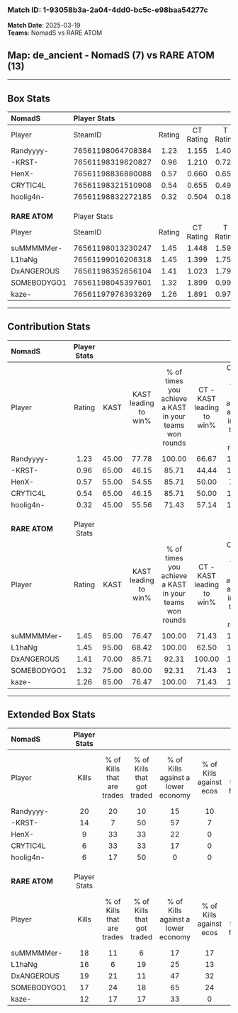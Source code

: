 ### Match ID: 1-93058b3a-2a04-4dd0-bc5c-e98baa54277c  
**Match Date**: 2025-03-19  
**Teams**: NomadS vs RARE ATOM  

## **Map**: de_ancient - NomadS (7) vs RARE ATOM (13)  
---  

## Box Stats  

| **NomadS**    | Player Stats      |        |           |          |       |       |       |         |        |      |     |
| :- | :- | :-: | :-: | :-: | :-: | :-: | :-: | :-: | :-: | :-: | :-: |
| Player        | SteamID           | Rating | CT Rating | T Rating | KAST  |  ADR  | Kills | Assists | Deaths | K/D  | HS% |
| Randyyyy-     | 76561198064708384 |  1.23  |   1.155   |  1.404   | 45.00 | 110.4 |  20   |    4    |   15   | 1.33 | 60  |
| -KRST-        | 76561198319620827 |  0.96  |   1.210   |  0.723   | 65.00 | 59.6  |  14   |    6    |   15   | 0.93 | 35  |
| HenX-         | 76561198836880088 |  0.57  |   0.660   |  0.655   | 55.00 | 48.2  |   9   |    4    |   17   | 0.53 | 33  |
| CRYTIC4L      | 76561198321510908 |  0.54  |   0.655   |  0.494   | 65.00 | 54.0  |   6   |    4    |   17   | 0.35 | 83  |
| hoolig4n-     | 76561198832272185 |  0.32  |   0.504   |  0.180   | 45.00 | 41.1  |   6   |    4    |   18   | 0.33 | 83  |
|               |                   |        |           |          |       |       |       |         |        |      |     |
|               |                   |        |           |          |       |       |       |         |        |      |     |
|               |                   |        |           |          |       |       |       |         |        |      |     |
| **RARE ATOM** | Player Stats      |        |           |          |       |       |       |         |        |      |     |
| Player        | SteamID           | Rating | CT Rating | T Rating | KAST  |  ADR  | Kills | Assists | Deaths | K/D  | HS% |
| suMMMMMer-    | 76561198013230247 |  1.45  |   1.448   |  1.595   | 85.00 | 87.0  |  18   |    2    |   11   | 1.64 | 55  |
| L1haNg        | 76561199016206318 |  1.45  |   1.399   |  1.755   | 95.00 | 103.6 |  16   |    9    |   14   | 1.14 | 75  |
| DxANGEROUS    | 76561198352656104 |  1.41  |   1.023   |  1.798   | 70.00 | 92.6  |  19   |    2    |   11   | 1.73 | 63  |
| SOMEBODYGO1   | 76561198045397601 |  1.32  |   1.899   |  0.990   | 75.00 | 78.1  |  17   |    4    |   11   | 1.55 | 47  |
| kaze-         | 76561197976393269 |  1.26  |   1.891   |  0.974   | 85.00 | 66.8  |  12   |   11    |   8    | 1.50 | 58  |
---  

## Contribution Stats  

| **NomadS**    | Player Stats |       |                      |                                                        |                           |                                                             |                          |                                                            |
| :- | :-: | :-: | :-: | :-: | :-: | :-: | :-: | :-: |
| Player        |    Rating    | KAST  | KAST leading to win% | % of times you achieve a KAST in your teams won rounds | CT - KAST leading to win% | CT - % of times you achieve a KAST in your teams won rounds | T - KAST leading to win% | T - % of times you achieve a KAST in your teams won rounds |
| Randyyyy-     |     1.23     | 45.00 |        77.78         |                         100.00                         |           66.67           |                           100.00                            |          100.00          |                           100.00                           |
| -KRST-        |     0.96     | 65.00 |        46.15         |                         85.71                          |           44.44           |                           100.00                            |          50.00           |                           66.67                            |
| HenX-         |     0.57     | 55.00 |        54.55         |                         85.71                          |           50.00           |                            75.00                            |          60.00           |                           100.00                           |
| CRYTIC4L      |     0.54     | 65.00 |        46.15         |                         85.71                          |           50.00           |                           100.00                            |          40.00           |                           66.67                            |
| hoolig4n-     |     0.32     | 45.00 |        55.56         |                         71.43                          |           57.14           |                           100.00                            |          50.00           |                           33.33                            |
|               |              |       |                      |                                                        |                           |                                                             |                          |                                                            |
|               |              |       |                      |                                                        |                           |                                                             |                          |                                                            |
|               |              |       |                      |                                                        |                           |                                                             |                          |                                                            |
| **RARE ATOM** | Player Stats |       |                      |                                                        |                           |                                                             |                          |                                                            |
| Player        |    Rating    | KAST  | KAST leading to win% | % of times you achieve a KAST in your teams won rounds | CT - KAST leading to win% | CT - % of times you achieve a KAST in your teams won rounds | T - KAST leading to win% | T - % of times you achieve a KAST in your teams won rounds |
| suMMMMMer-    |     1.45     | 85.00 |        76.47         |                         100.00                         |           71.43           |                           100.00                            |          80.00           |                           100.00                           |
| L1haNg        |     1.45     | 95.00 |        68.42         |                         100.00                         |           62.50           |                           100.00                            |          72.73           |                           100.00                           |
| DxANGEROUS    |     1.41     | 70.00 |        85.71         |                         92.31                          |          100.00           |                           100.00                            |          77.78           |                           87.50                            |
| SOMEBODYGO1   |     1.32     | 75.00 |        80.00         |                         92.31                          |           71.43           |                           100.00                            |          87.50           |                           87.50                            |
| kaze-         |     1.26     | 85.00 |        76.47         |                         100.00                         |           71.43           |                           100.00                            |          80.00           |                           100.00                           |
---  

## Extended Box Stats  

| **NomadS**    | Player Stats |                            |                            |                                    |                         |                              |                                 |        |                             |                                     |                          |                               |                            |
| :- | :-: | :-: | :-: | :-: | :-: | :-: | :-: | :-: | :-: | :-: | :-: | :-: | :-: |
| Player        |    Kills     | % of Kills that are trades | % of Kills that got traded | % of Kills against a lower economy | % of Kills against ecos | % of Kills that are flawless | % of Kills that are close duels | Deaths | % of Deaths that get traded | % of Deaths against a lower economy | % of Deaths against ecos | % of Deaths that are flawless | % of Deaths that are close |
| Randyyyy-     |      20      |             20             |             10             |                 15                 |           10            |              35              |                5                |   15   |              7              |                 20                  |            7             |              53               |             7              |
| -KRST-        |      14      |             7              |             50             |                 57                 |            7            |              71              |               21                |   15   |             13              |                 20                  |            7             |              73               |             7              |
| HenX-         |      9       |             33             |             33             |                 22                 |            0            |              56              |                0                |   17   |             18              |                 18                  |            6             |              71               |             0              |
| CRYTIC4L      |      6       |             33             |             33             |                 17                 |            0            |              50              |                0                |   17   |             18              |                 18                  |            6             |              47               |             12             |
| hoolig4n-     |      6       |             17             |             50             |                 0                  |            0            |              50              |                0                |   18   |             11              |                 17                  |            6             |              72               |             0              |
|               |              |                            |                            |                                    |                         |                              |                                 |        |                             |                                     |                          |                               |                            |
|               |              |                            |                            |                                    |                         |                              |                                 |        |                             |                                     |                          |                               |                            |
|               |              |                            |                            |                                    |                         |                              |                                 |        |                             |                                     |                          |                               |                            |
| **RARE ATOM** | Player Stats |                            |                            |                                    |                         |                              |                                 |        |                             |                                     |                          |                               |                            |
| Player        |    Kills     | % of Kills that are trades | % of Kills that got traded | % of Kills against a lower economy | % of Kills against ecos | % of Kills that are flawless | % of Kills that are close duels | Deaths | % of Deaths that get traded | % of Deaths against a lower economy | % of Deaths against ecos | % of Deaths that are flawless | % of Deaths that are close |
| suMMMMMer-    |      18      |             11             |             6              |                 17                 |           17            |              50              |                0                |   11   |             27              |                 18                  |            0             |              45               |             9              |
| L1haNg        |      16      |             6              |             19             |                 25                 |           13            |              69              |                0                |   14   |             43              |                 29                  |            7             |              64               |             14             |
| DxANGEROUS    |      19      |             21             |             11             |                 47                 |           32            |              68              |               16                |   11   |             27              |                 27                  |            9             |              45               |             0              |
| SOMEBODYGO1   |      17      |             24             |             18             |                 65                 |           24            |              59              |                6                |   11   |             18              |                 18                  |            9             |              64               |             0              |
| kaze-         |      12      |             17             |             17             |                 33                 |            0            |              67              |                0                |   8    |             38              |                 25                  |            0             |              38               |             13             |
